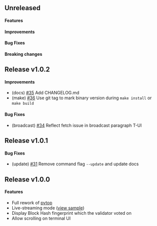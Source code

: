 <!--
Templates:

## Unreleased

#### Features

#### Improvements

#### Bug Fixes

#### Breaking changes
-->

## Unreleased

#### Features

#### Improvements

#### Bug Fixes

#### Breaking changes

## Release v1.0.2

#### Improvements
- (docs) [#35](https://github.com/bcdevtools/consvp/pull/35) Add CHANGELOG.md
- (make) [#36](https://github.com/bcdevtools/consvp/pull/36) Use git tag to mark binary version during `make install` or `make build`

#### Bug Fixes
- (broadcast) [#34](https://github.com/bcdevtools/consvp/pull/34) Reflect fetch issue in broadcast paragraph T-UI

## Release v1.0.1

#### Bug Fixes
- (update) [#31](https://github.com/bcdevtools/consvp/pull/31) Remove command flag `--update` and update docs

## Release v1.0.0

#### Features
- Full rework of [pvtop](https://github.com/blockpane/pvtop)
- Live-streaming mode ([view sample](https://cvp.bcdev.tools/pvtop/sample-chain-1_AAAAAAAAAAAAAAAAAAAAAAAAAAAAAAAAAAAAAAAAAAAAAAAAAAAAAAAAAAAAAAAA))
- Display Block Hash fingerprint which the validator voted on
- Allow scrolling on terminal UI